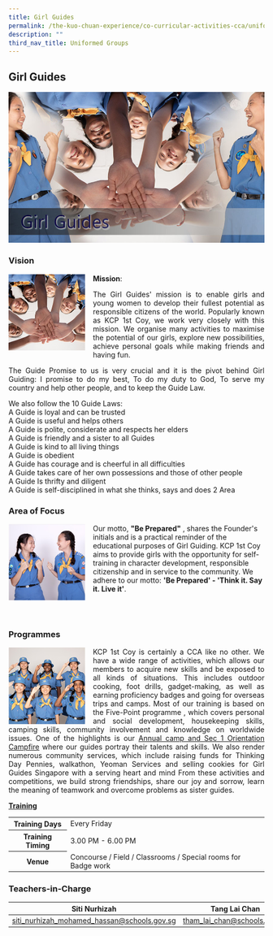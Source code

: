 ```yaml
---
title: Girl Guides
permalink: /the-kuo-chuan-experience/co-curricular-activities-cca/uniformed-groups/girl-guides/
description: ""
third_nav_title: Uniformed Groups
---
```

## Girl Guides


![](/images/The%20Kuo%20Chuan%20Experience/CCA/Girl%20Guides/girl%20guide.jpg)


### Vision

<img src="/images/The%20Kuo%20Chuan%20Experience/CCA/Girl%20Guides/gg1.jpg" style="width:30%;margin-right:15px;" align = "left">

**Mission**:
<p style="text-align: justify;font-size:14px;">The Girl Guides' mission is to enable girls and young women to develop their fullest potential as responsible citizens of the world. Popularly known as KCP 1st Coy, we work very closely with this mission. We organise many activities to maximise the potential of our girls, explore new possibilities, achieve personal goals while making friends and having fun.</p>  
  
<p style="text-align: justify;font-size:14px;">The Guide Promise to us is very crucial and it is the pivot behind Girl Guiding: I promise to do my best, To do my duty to God, To serve my country and help other people, and to keep the Guide Law. </p> 
 
We also follow the 10 Guide Laws:   
A Guide is loyal and can be trusted  
A Guide is useful and helps others  
A Guide is polite, considerate and respects her elders  
A Guide is friendly and a sister to all Guides  
A Guide is kind to all living things  
A Guide is obedient  
A Guide has courage and is cheerful in all difficulties  
A Guide takes care of her own possessions and those of other people  
A Guide Is thrifty and diligent  
A Guide is self-disciplined in what she thinks, says and does 2 Area


### Area of Focus

<img src="/images/The%20Kuo%20Chuan%20Experience/CCA/Girl%20Guides/gg2.jpg" style="width:30%;margin-right:15px;" align = "left">

Our motto, **"Be Prepared"** , shares the Founder's initials and is a practical reminder of the educational purposes of Girl Guiding. KCP 1st Coy aims to provide girls with the opportunity for self-training in character development, responsible citizenship and in service to the community. We adhere to our motto: **'Be Prepared' - 'Think it. Say it. Live it'**. 

<br><br>

### Programmes


<img src="/images/The%20Kuo%20Chuan%20Experience/CCA/Girl%20Guides/gg3.jpg" style="width:30%;margin-right:15px;" align = "left">

<p style="text-align: justify;font-size:14px;">KCP 1st Coy is certainly a CCA like no other. We have a wide range of activities, which allows our members to acquire new skills and be exposed to all kinds of situations. This includes outdoor cooking, foot drills, gadget-making, as well as earning proficiency badges and going for overseas trips and camps. Most of our training is based on the Five-Point programme , which covers personal and social development, housekeeping skills, camping skills, community involvement and knowledge on worldwide issues. One of the highlights is our <u>Annual camp and Sec 1 Orientation Campfire</u> where our guides portray their talents and skills. We also render numerous community services, which include raising funds for Thinking Day Pennies, walkathon, Yeoman Services and selling cookies for Girl Guides Singapore with a serving heart and mind From these activities and competitions, we build strong friendships, share our joy and sorrow, learn the meaning of teamwork and overcome problems as sister guides.</p>

**<u>Training</u>**

<table>
<tbody>
  <tr>
    <th>Training Days</th>
    <td>Every Friday</td>
  </tr>
  <tr>
    <th>Training Timing</th>
    <td>3.00 PM - 6.00 PM</td>
  </tr>
  <tr>
    <th>Venue</th>
    <td>Concourse / Field / Classrooms / Special rooms for Badge work</td>
  </tr>
</tbody>
</table>

### Teachers-in-Charge



| Siti Nurhizah | Tang Lai Chan | Siti Shahirah |
| -------- | -------- | -------- |
| <a href="mailto:siti_nurhizah_mohamed_hassan@schools.gov.sg">siti_nurhizah_mohamed_hassan@schools.gov.sg</a>     | <a href="mailto:tham_lai_chan@schools.gov.sg">tham_lai_chan@schools.gov.sg</a>     | <a href="mailto:siti_shahirah_haider_bagesher@schools.gov.sg">siti_shahirah_haider_bagesher@schools.gov.sg</a>     |